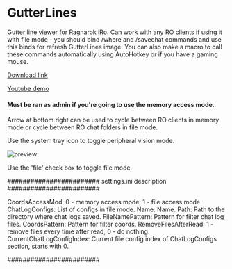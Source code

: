 # GutterLines
Gutter line viewer for Ragnarok iRo. 
Can work with any RO clients if using it with file mode - you should bind /where and /savechat commands and use this binds for refresh GutterLines image.
You can also make a macro to call these commands automatically using AutoHotkey or if you have a gaming mouse.

[Download link](https://github.com/miatribe/GutterLines/releases/download/1.5/GutterLines.zip)

[Youtube demo](https://youtu.be/hggU2WS2KyU)

#### Must be ran as admin if you're going to use the memory access mode.

Arrow at bottom right can be used to cycle between RO clients in memory mode or cycle between RO chat folders in file mode.

Use the system tray icon to toggle peripheral vision mode.

![preview](https://raw.githubusercontent.com/miatribe/gutterlines/master/GutterLinesPrev.png)

Use the 'file' check box to toggle file mode.

########################
settings.ini description
########################

CoordsAccessMod: 			0 - memory access mode, 1 - file access mode.
ChatLogConfigs: 			List of configs in file mode.
	Name:					Name.
	Path:					Path to the directory where chat logs saved.
	FileNamePattern:		Pattern for filter chat log files.
	CoordsPattern:			Pattern for filter coords.
	RemoveFilesAfterRead:	1 - remove files every time after read, 0 - do nothing.
CurrentChatLogConfigIndex:	Current file config index of ChatLogConfigs section, starts with 0.

########################
